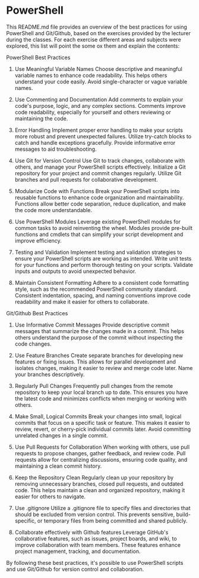 ﻿# PowerShell

This README.md file provides an overview of the best practices for using PowerShell and Git/Github, based on the exercises provided by the lecturer during the classes. For each exercise different areas and subjects were explored, this list will point the some ox them and explain the contents:

PowerShell Best Practices
1. Use Meaningful Variable Names
Choose descriptive and meaningful variable names to enhance code readability. This helps others understand your code easily. Avoid single-character or vague variable names.

2. Use Commenting and Documentation
Add comments to explain your code's purpose, logic, and any complex sections. Comments improve code readability, especially for yourself and others reviewing or maintaining the code.

3. Error Handling
Implement proper error handling to make your scripts more robust and prevent unexpected failures. Utilize try-catch blocks to catch and handle exceptions gracefully. Provide informative error messages to aid troubleshooting.

4. Use Git for Version Control
Use Git to track changes, collaborate with others, and manage your PowerShell scripts effectively. Initialize a Git repository for your project and commit changes regularly. Utilize Git branches and pull requests for collaborative development.

5. Modularize Code with Functions
Break your PowerShell scripts into reusable functions to enhance code organization and maintainability. Functions allow better code separation, reduce duplication, and make the code more understandable.

6. Use PowerShell Modules
Leverage existing PowerShell modules for common tasks to avoid reinventing the wheel. Modules provide pre-built functions and cmdlets that can simplify your script development and improve efficiency.

7. Testing and Validation
Implement testing and validation strategies to ensure your PowerShell scripts are working as intended. Write unit tests for your functions and perform thorough testing on your scripts. Validate inputs and outputs to avoid unexpected behavior.

8. Maintain Consistent Formatting
Adhere to a consistent code formatting style, such as the recommended PowerShell community standard. Consistent indentation, spacing, and naming conventions improve code readability and make it easier for others to collaborate.

Git/Github Best Practices
1. Use Informative Commit Messages
Provide descriptive commit messages that summarize the changes made in a commit. This helps others understand the purpose of the commit without inspecting the code changes.

2. Use Feature Branches
Create separate branches for developing new features or fixing issues. This allows for parallel development and isolates changes, making it easier to review and merge code later. Name your branches descriptively.

3. Regularly Pull Changes
Frequently pull changes from the remote repository to keep your local branch up to date. This ensures you have the latest code and minimizes conflicts when merging or working with others.

4. Make Small, Logical Commits
Break your changes into small, logical commits that focus on a specific task or feature. This makes it easier to review, revert, or cherry-pick individual commits later. Avoid committing unrelated changes in a single commit.

5. Use Pull Requests for Collaboration
When working with others, use pull requests to propose changes, gather feedback, and review code. Pull requests allow for centralizing discussions, ensuring code quality, and maintaining a clean commit history.

6. Keep the Repository Clean
Regularly clean up your repository by removing unnecessary branches, closed pull requests, and outdated code. This helps maintain a clean and organized repository, making it easier for others to navigate.

7. Use .gitignore
Utilize a .gitignore file to specify files and directories that should be excluded from version control. This prevents sensitive, build-specific, or temporary files from being committed and shared publicly.

8. Collaborate effectively with Github features
Leverage GitHub's collaborative features, such as issues, project boards, and wiki, to improve collaboration with team members. These features enhance project management, tracking, and documentation.

By following these best practices, it's possible to use PowerShell scripts and use Git/Github for version control and collaboration.

